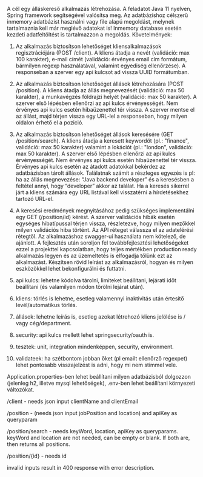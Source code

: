 A cél egy álláskereső alkalmazás létrehozása. 
A feladatot Java 11 nyelven, Spring framework segítségével valósítsa meg. Az adatbázishoz célszerű inmemory adatbázist használni vagy file alapú megoldást, melynek tartalmaznia kell már meglévő adatokat is! Inmemory database esetén kezdeti adatfeltöltést is tartalmazzon a megoldás.
Követelmények: 
1. Az alkalmazás biztosítson lehetőséget kliensalkalmazások regisztrációjára (POST /client). A kliens átadja a nevét (validáció: max 100 karakter), e-mail címét (validáció: érvényes email cím formátum, bármilyen regexp használatával, valamint egyediség ellenőrzése). A responseban a szerver egy api kulcsot ad vissza UUID formátumban. 
2. Az alkalmazás biztosítson lehetőséget állások létrehozására (POST /position). A kliens átadja az állás megnevezését (validáció: max 50 karakter), a munkavégzés földrajzi helyét (validáció: max 50 karakter). A szerver első lépésben ellenőrzi az api kulcs érvényességét. Nem érvényes api kulcs esetén hibaüzenettel tér vissza. A szerver mentse el az állást, majd térjen vissza egy URL-lel a responseban, hogy milyen oldalon érhető el a pozició. 
3. Az alkalmazás biztosítson lehetőséget állások keresésére (GET /position/search). A kliens átadja a keresett keywordöt (pl.: "finance", validáció: max 50 karakter) valamint a lokációt (pl.: "london", validáció: max 50 karakter). A szerver első lépésben ellenőrzi az api kulcs érvényességét. Nem érvényes api kulcs esetén hibaüzenettel tér vissza. 
Érvényes api kulcs esetén az átadott adatokkal bekérdez az adatbázisban tárolt állások. 
Találatnak számít a részleges egyezés is pl: ha az állás megnevezése: “Java backend developer” és a keresésben a feltétel annyi, hogy “developer” akkor az találat. Ha a keresés sikerrel járt a kliens számára egy URL listával kell visszatérni a hírdetésekhez tartozó URL-el. 
4.  A keresési eredmények megnyitásához pedig szükséges implementálni egy GET (/position/id) kérést.
A szerver validációs hibák esetén egységes hibatípussal térjen vissza, részletezve, hogy milyen mezőkkel milyen validációs hiba történt. 
Az API réteget válassza el az adatelérési rétegtől.
Az alkalmazáshoz swagger-ui használata nem kötelező, de ajánlott.
A fejlesztés után soroljon fel továbbfejlesztési lehetőségeket ezzel a projekttel kapcsolatban, hogy teljes mértékben production ready alkalmazás legyen és az üzemeltetés is elfogadja tőlünk ezt az alkalmazást.
Készítsen rövid leírást az alkalmazásról, hogyan és milyen eszközökkel lehet bekonfigurálni és futtatni.

5. api kulcs: lehetne kódolva tárolni, limiteket beállítani, lejárati időt beállítani (és valamilyen módon törölni lejárat után).
6. kliens: törlés is lehetne, esetleg valamennyi inaktivitás után értesítő levél/automatikus törlés.
7. állások: lehetne leírás is, esetleg azokat létrehozó kliens jelölése is / vagy cég/department.
8. security: api kulcs mellett lehet springsecurity/oauth is.
9. tesztek: unit, integration mindenképpen, security, environment.
10. validateek: ha szétbontom jobban őket (pl emailt ellenőrző regexpet) lehet pontosabb visszajelzést is adni, hogy mi nem stimmel vele.

Application.properties-ben lehet beállítani milyen adatbázisból dolgozzon (jelenleg h2, illetve mysql lehetőségek), .env-ben lehet beállítani környezeti változókat.

/client - needs json input clientName and clientEmail

/position - (needs json input jobPosition and location) and apiKey as queryparam

/position/search - needs keyWord, location, apiKey as queryparams. keyWord and location are not needed, can be empty or blank. If both are, then returns all positions.

/position/{id} - needs id

invalid inputs result in 400 response with error description.